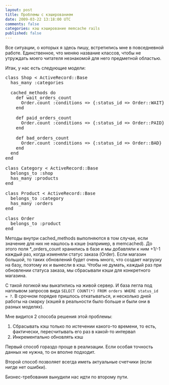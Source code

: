 ```yaml
---           
layout: post
title: Проблемы с кэшированием
date: 2009-03-22 13:18:00 UTC
comments: false
categories: кэш кэширование memcache rails
published: false
---
```


Все ситуации, о которых я здесь пишу, встретились мне в повседневной работе. Единственное, что меняю название классов, чтобы не утруждать моего читателя незнакомой для него предметной областью.

Итак, у нас есть следующие модели:
<pre class="ruby"><span class="keyword">class </span><span class="class">Shop</span> <span class="punct">&lt;</span> <span class="constant">ActiveRecord</span><span class="punct">::</span><span class="constant">Base</span>
  <span class="ident">has_many</span> <span class="symbol">:categories</span>

  <span class="ident">cached_methods</span> <span class="keyword">do</span>
    <span class="keyword">def </span><span class="method">wait_orders_count</span>
      <span class="constant">Order</span><span class="punct">.</span><span class="ident">count</span> <span class="symbol">:conditions</span> <span class="punct">=&gt;</span> <span class="punct">{</span><span class="symbol">:status_id</span> <span class="punct">=&gt;</span> <span class="constant">Order</span><span class="punct">::</span><span class="constant">WAIT</span><span class="punct">}</span>
    <span class="keyword">end</span>

    <span class="keyword">def </span><span class="method">paid_orders_count</span>
      <span class="constant">Order</span><span class="punct">.</span><span class="ident">count</span> <span class="symbol">:conditions</span> <span class="punct">=&gt;</span> <span class="punct">{</span><span class="symbol">:status_id</span> <span class="punct">=&gt;</span> <span class="constant">Order</span><span class="punct">::</span><span class="constant">PAID</span><span class="punct">}</span>
    <span class="keyword">end</span>

    <span class="keyword">def </span><span class="method">bad_orders_count</span>
      <span class="constant">Order</span><span class="punct">.</span><span class="ident">count</span> <span class="symbol">:conditions</span> <span class="punct">=&gt;</span> <span class="punct">{</span><span class="symbol">:status_id</span> <span class="punct">=&gt;</span> <span class="constant">Order</span><span class="punct">::</span><span class="constant">BAD</span><span class="punct">}</span>
    <span class="keyword">end</span>
  <span class="keyword">end</span>
<span class="keyword">end</span>

<span class="keyword">class </span><span class="class">Category</span> <span class="punct">&lt;</span> <span class="constant">ActiveRecord</span><span class="punct">::</span><span class="constant">Base</span>
  <span class="ident">belongs_to</span> <span class="symbol">:shop</span>
  <span class="ident">has_many</span> <span class="symbol">:products</span>
<span class="keyword">end</span>

<span class="keyword">class </span><span class="class">Product</span> <span class="punct">&lt;</span> <span class="constant">ActiveRecord</span><span class="punct">::</span><span class="constant">Base</span>
  <span class="ident">belongs_to</span> <span class="symbol">:category</span>
  <span class="ident">has_many</span> <span class="symbol">:orders</span>
<span class="keyword">end</span>

<span class="keyword">class </span><span class="class">Order</span>
  <span class="ident">belongs_to</span> <span class="symbol">:product</span>
<span class="keyword">end</span>
</pre>

Методы внутри cached_methods выполняются в том случае, если значение для них не нашлось в кэше (например, в memcached). До этого поля *_orders_count хранились в базе и мы добавляли к ним +1/-1 каждый раз, когда изменяли статус заказа (Order). Если магазин большой, то таких обновлений будет очень много, что создает нагрузку на базу, поэтому их и вынесли в кэш. Чтобы не думать, каждый раз при обновлении статуса заказа, мы сбрасывали кэши для конкретного магазина.

С такой логикой мы выкатились на живой сервер. И база легла под наплывом запросов вида <code>SELECT COUNT(*) FROM orders WHERE status_id = ?</code>. В срочном порядке пришлось откатываться, и несколько дней работы на смарку (кэшей в реальности было больше и были они в разных моделях).

Мне видится 2 способа решения этой проблемы:<ol>
<li>Сбрасывать кэш только по истечении какого-то времени, то есть, фактически, пересчитывать его раз в какой-то интервал
</li>
<li>Инкрементально обновлять кэш
</li></ol>
Первый способ гораздо проще в реализации. Если особая точность данных не нужна, то он вполне подходит.

Второй способ позволяет всегда иметь актуальные счетчики (если нигде нет ошибки). 

Бизнес-требования вынудили нас идти по второму пути.<div class="blogger-post-footer"><img width='1' height='1' src='https://blogger.googleusercontent.com/tracker/12147316-3727314390277993720?l=evtuhovich.blogspot.com' alt='' /></div>
